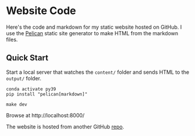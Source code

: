 # Website Code

Here's the code and markdown for my static website hosted on GitHub. 
I use the [Pelican](https://getpelican.com/) static site generator to make HTML from the markdown files. 

## Quick Start
Start a local server that watches the `content/` folder and sends HTML to the `output/` folder. 

```commandline
conda activate py39 
pip install "pelican[markdown]"
   
make dev
```
Browse at http://localhost:8000/


The website is hosted from another GitHub [repo](https://github.com/roryhr/roryhr.github.io).
